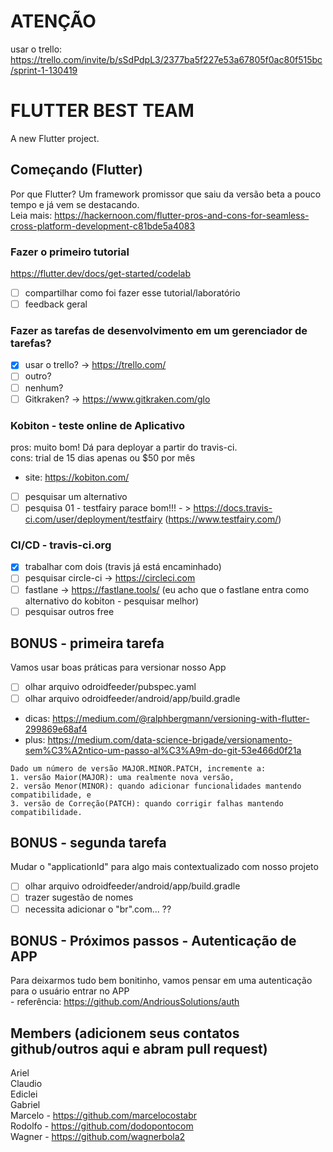 # ATENÇÃO  
usar o trello:  
https://trello.com/invite/b/sSdPdpL3/2377ba5f227e53a67805f0ac80f515bc/sprint-1-130419

# FLUTTER BEST TEAM

A new Flutter project.

## Começando (Flutter)  
Por que Flutter? Um framework promissor que saiu da versão beta a pouco tempo e já vem se destacando.  
Leia mais: https://hackernoon.com/flutter-pros-and-cons-for-seamless-cross-platform-development-c81bde5a4083  

### Fazer o primeiro tutorial  

https://flutter.dev/docs/get-started/codelab  
- [ ] compartilhar como foi fazer esse tutorial/laboratório  
- [ ] feedback geral  
    
### Fazer as tarefas de desenvolvimento em um gerenciador de tarefas?  

- [x] usar o trello? -> https://trello.com/  
- [ ] outro?  
- [ ] nenhum?  
- [ ] Gitkraken? -> https://www.gitkraken.com/glo  
    
### Kobiton - teste online de Aplicativo  
pros: muito bom! Dá para deployar a partir do travis-ci.  
cons: trial de 15 dias apenas ou $50 por mês  
- site: https://kobiton.com/  
- [ ] pesquisar um alternativo  
- [ ] pesquisa 01 - testfairy parace bom!!! - > https://docs.travis-ci.com/user/deployment/testfairy (https://www.testfairy.com/)
    
### CI/CD - travis-ci.org  

- [x] trabalhar com dois (travis já está encaminhado)
- [ ] pesquisar circle-ci -> https://circleci.com  
- [ ] fastlane -> https://fastlane.tools/ (eu acho que o fastlane entra como alternativo do kobiton - pesquisar melhor)  
- [ ] pesquisar outros free

## BONUS - primeira tarefa  

Vamos usar boas práticas para versionar nosso App  
- [ ] olhar arquivo odroidfeeder/pubspec.yaml  
- [ ] olhar arquivo odroidfeeder/android/app/build.gradle  
- dicas: https://medium.com/@ralphbergmann/versioning-with-flutter-299869e68af4  
- plus: https://medium.com/data-science-brigade/versionamento-sem%C3%A2ntico-um-passo-al%C3%A9m-do-git-53e466d0f21a  
```
Dado um número de versão MAJOR.MINOR.PATCH, incremente a:  
1. versão Maior(MAJOR): uma realmente nova versão,  
2. versão Menor(MINOR): quando adicionar funcionalidades mantendo compatibilidade, e  
3. versão de Correção(PATCH): quando corrigir falhas mantendo compatibilidade.  
```

## BONUS - segunda tarefa  

Mudar o "applicationId" para algo mais contextualizado com nosso projeto   
- [ ] olhar arquivo odroidfeeder/android/app/build.gradle  
- [ ] trazer sugestão de nomes  
- [ ] necessita adicionar o "br".com... ??  

## BONUS - Próximos passos - Autenticação de APP  

Para deixarmos tudo bem bonitinho, vamos pensar em uma autenticação para o usuário entrar no APP  
    - referência: https://github.com/AndriousSolutions/auth  

## Members (adicionem seus contatos github/outros aqui e abram pull request)
Ariel  
Claudio             
Ediclei  
Gabriel    
Marcelo  -  https://github.com/marcelocostabr    
Rodolfo  - https://github.com/dodopontocom  
Wagner   -  https://github.com/wagnerbola2  

